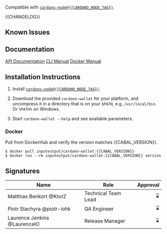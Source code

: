 <!-- Short optional summary -->

Compatible with [`cardano-node@{{CARDANO_NODE_TAG}}`](https://github.com/input-output-hk/cardano-node/releases/tag/{{CARDANO_NODE_TAG}}).

<!-- A CHANGELOG, organized in three sections:

 - New Features
 - Improvements
 - Resolved Issues

-->

{{CHANGELOG}}

## Known Issues

<!-- Bugs known at the moment of the release, or discovered after and not fixed -->

## Documentation

<!-- A snapshot of the documentation at the time of releasing. -->

[API Documentation](https://input-output-hk.github.io/cardano-wallet/api/{{GIT_TAG}})
[CLI Manual](https://github.com/input-output-hk/cardano-wallet/wiki/Wallet-command-line-interface/{{WIKI_COMMIT}})
[Docker Manual](https://github.com/input-output-hk/cardano-wallet/wiki/Docker/{{WIKI_COMMIT}})

## Installation Instructions

<!-- Specific installation steps for this particular release. This should
basically captures whatever is currently available on the repository at
the moment of releasing. -->

1. Install [`cardano-node@{{CARDANO_NODE_TAG}}`](https://github.com/input-output-hk/cardano-node/releases/tag/{{CARDANO_NODE_TAG}}).

2. Download the provided `cardano-wallet` for your platform, and uncompress it in a directory that is on your `$PATH`, e.g. `/usr/local/bin`. Or `%PATH%` on Windows.

3. Start `cardano-wallet --help` and see available parameters.

### Docker

Pull from DockerHub and verify the version matches {{CABAL_VERSION}}.

```
$ docker pull inputoutput/cardano-wallet:{{CABAL_VERSION}}
$ docker run --rm inputoutput/cardano-wallet:{{CABAL_VERSION}} version
```

## Signatures

<!-- Signatures of people responsible for the release -->

Name                           | Role                | Approval
---                            | ---                 | ---:
Matthias Benkort @KtorZ        | Technical Team Lead | :hourglass:
Piotr Stachyra @piotr-iohk     | QA Engineer         | :hourglass:
Laurence Jenkins @LaurenceIO   | Release Manager     | :hourglass:
